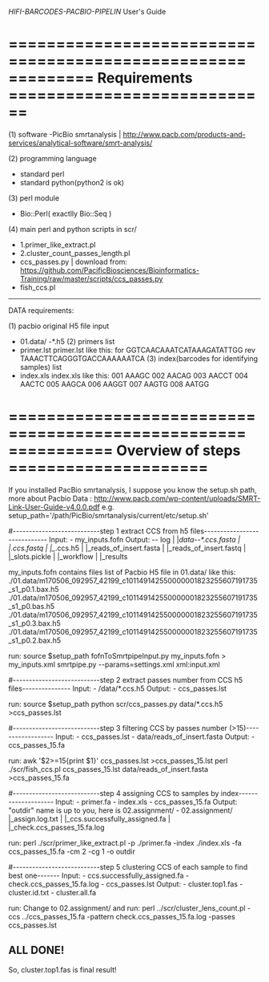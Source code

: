 *HIFI-BARCODES-PACBIO-PIPELIN* User's Guide

===================================================
========= Requirements ============================
===================================================
(1) software 
 -PicBio smrtanalysis | http://www.pacb.com/products-and-services/analytical-software/smrt-analysis/

(2) programming language
 - standard perl
 - standard python(python2 is ok)

(3) perl module
 - Bio::Perl( exactlly Bio::Seq )

(4) main perl and python scripts in scr/
 - 1.primer_like_extract.pl
 - 2.cluster_count_passes_length.pl
 - ccs_passes.py | download from: https://github.com/PacificBiosciences/Bioinformatics-Training/raw/master/scripts/ccs_passes.py
 - fish_ccs.pl

--------------------------------------------------
DATA requirements:

(1) pacbio original H5 file input
 - 01.data/
 	-*.h5
(2) primers list
 -	primer.lst
	primer.lst  like this:
 			for     GGTCAACAAATCATAAAGATATTGG
			rev     TAAACTTCAGGGTGACCAAAAAATCA
(3) index(barcodes for identifying samples) list
 -  index.xls
	index.xls like this:
			001     AAAGC
			002     AACAG
			003     AACCT
			004     AACTC
			005     AAGCA
			006     AAGGT
			007     AAGTG
			008     AATGG

===================================================
=========== Overview of steps =====================
===================================================

If you installed PacBio smrtanalysis, I suppose you know the  setup.sh path, 
more about Pacbio Data : http://www.pacb.com/wp-content/uploads/SMRT-Link-User-Guide-v4.0.0.pdf
e.g.
setup_path='/path/PicBio/smrtanalysis/current/etc/setup.sh'

#---------------------------step 1 extract CCS from h5 files-----------------------------
Input:
	- my_inputs.fofn
Output:
	-- log
	 |
	 |_data--*.ccs.fasta
	 |      |_*.ccs.fastq
	 |      |_*.ccs.h5
	 |      |_reads_of_insert.fasta
	 |      |_reads_of_insert.fastq
	 |      |_slots.pickle
	 |
	 |_workflow
	 |
	 |_results

 my_inputs.fofn contains files list of Pacbio H5 file in 01.data/
 like this:
 	./01.data/m170506_092957_42199_c101149142550000001823255607191735_s1_p0.1.bax.h5
	./01.data/m170506_092957_42199_c101149142550000001823255607191735_s1_p0.bas.h5
	./01.data/m170506_092957_42199_c101149142550000001823255607191735_s1_p0.3.bax.h5
	./01.data/m170506_092957_42199_c101149142550000001823255607191735_s1_p0.2.bax.h5

run:
source $setup_path
fofnToSmrtpipeInput.py my_inputs.fofn > my_inputs.xml
smrtpipe.py --params=settings.xml xml:input.xml

#---------------------------step 2 extract passes number from CCS h5 files---------------
Input:
	- /data/*.ccs.h5 
Output:
	- ccs_passes.lst

run:
source $setup_path
python scr/ccs_passes.py  data/*.ccs.h5 >ccs_passes.lst

#---------------------------step 3 filtering CCS by passes number (>15)------------------
Input:
	- ccs_passes.lst
	- data/reads_of_insert.fasta
Output:
	- ccs_passes_15.fa

run:
awk '$2>=15{print $1}' ccs_passes.lst >ccs_passes_15.lst
perl ./scr/fish_ccs.pl ccs_passes_15.lst data/reads_of_insert.fasta >ccs_passes_15.fa

#---------------------------step 4 assigning CCS  to samples by index--------------------
Input:
	- primer.fa
	- index.xls
	- ccs_passes_15.fa
Output: "outdir" name is up to you, here is 02.assignment/
	- 02.assignment/
					|_assign.log.txt
					|
					|_ccs.successfully_assigned.fa
					|
					|_check.ccs_passes_15.fa.log

run:
perl ./scr/primer_like_extract.pl -p ./primer.fa -index ./index.xls -fa ccs_passes_15.fa -cm 2 -cg 1 -o outdir

#---------------------------step 5 clustering CCS of each sample to find best one-------
Input:
	- ccs.successfully_assigned.fa
	- check.ccs_passes_15.fa.log
	- ccs_passes.lst
Output:
	- cluster.top1.fas
	- cluster.id.txt
	- cluster.all.fa

run:
Change to 02.assignment/ and run:
perl ../scr/cluster_lens_count.pl -ccs ../ccs_passes_15.fa -pattern check.ccs_passes_15.fa.log -passes ccs_passes.lst

ALL DONE!
---------------------------------------------------------------------------------------------------------------
So, cluster.top1.fas is final result!


